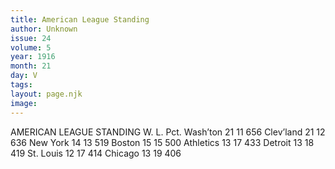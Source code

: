 ```yaml
---
title: American League Standing
author: Unknown
issue: 24
volume: 5
year: 1916
month: 21
day: V
tags:
layout: page.njk
image:
---
```

AMERICAN LEAGUE STANDING   				W. L. Pct.   Wash’ton			21 11 656   Clev’land			21 12 636   New York			14 13 519   Boston			15 15 500   Athletics			13 17 433   Detroit			13 18 419   St. Louis			12 17 414   Chicago			13 19 406   



